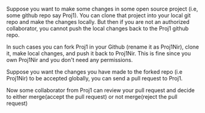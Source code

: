 
Suppose you want to make some changes in some open source project (i.e, some github repo say Proj1). You can clone that project into your local git repo and make the changes locally. But then if you are not an authorized collaborator, you cannot push the local changes back to the Proj1 github repo.

In such cases you can fork Proj1 in your Github (rename it as Proj1Nir), clone it, make local changes, and push it back to Proj1Nir. This is fine since you own Proj1Nir and you don't need any permissions.

Suppose you want the changes you have made to the forked repo (i.e Proj1Nir) to be accepted globally, you can send a pull request to Proj1.

Now some collaborator from Proj1 can review your pull request and decide to either merge(accept the pull request) or not merge(reject the pull request)